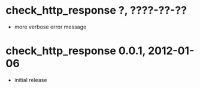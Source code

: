 # check_http_response ?, ????-??-??

 * more verbose error message

# check_http_response 0.0.1, 2012-01-06

 * initial release
